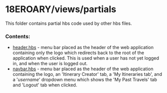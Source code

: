# 18EROARY/views/partials

This folder contains partial hbs code used by other hbs files.

### Contents:
- [header.hbs](link) - menu bar placed as the header of the web application containing only the logo which redirects back to the root of the application when clicked. This is used when a user has not yet logged in, and when the user is logged out.
- [navbar.hbs](link) - menu bar placed as the header of the web application containing the logo, an 'Itinerary Creator' tab, a 'My Itineraries tab', and a '_username_' dropdown menu which shows the 'My Past Travels' tab and 'Logout' tab when clicked.